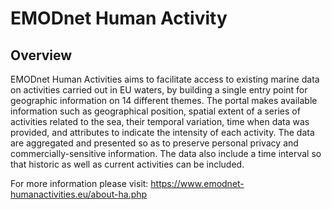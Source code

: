 # EMODnet Human Activity

## Overview
EMODnet Human Activities aims to facilitate access to existing marine data on activities carried out in EU waters, by building a single entry point for geographic information on 14 different themes. The portal makes available information such as geographical position, spatial extent of a series of activities related to the sea, their temporal variation, time when data was provided, and attributes to indicate the intensity of each activity. The data are aggregated and presented so as to preserve personal privacy and commercially-sensitive information. The data also include a time interval so that historic as well as current activities can be included.

For more information please visit: https://www.emodnet-humanactivities.eu/about-ha.php

